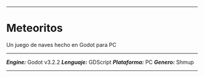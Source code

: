 ***
# Meteoritos
Un juego de naves hecho en Godot para PC
***
***Engine:*** Godot v3.2.2
***Lenguaje:*** GDScript
***Plataforma:*** PC
***Genero:*** Shmup
***
